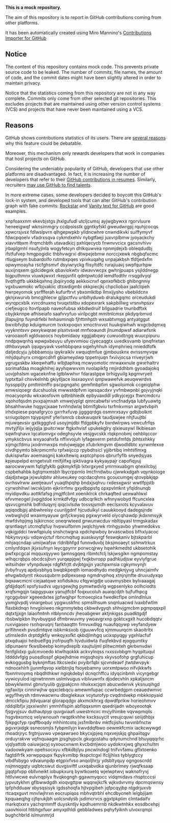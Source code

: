 **This is a mock repository.** 

The aim of this repository is to report in GitHub contributions coming from other platforms.

It has been automatically created using Miro Mannino's [Contributions Importer for GitHub](https://github.com/miromannino/contributions-importer-for-github)

## Notice

The content of this repository contains mock code. This prevents private source code to be leaked. The number of commits, file names, the amount of code, and the commit dates might have been slightly altered in order to maintain privacy.

Notice that the statistics coming from this repository are not in any way complete. Commits only come from other selected git repositories. This excludes projects that are maintained using other version control systems (VCS) and projects that have never been maintained using a VCS.

## Reasons

GitHub shows contributions statistics of its users. There are [several reasons](https://github.com/isaacs/github/issues/627) why this feature could be debatable.

Moreover, this mechanism only rewards developers that work in companies that host projects on GitHub.

Considering the undeniably popularity of GitHub, developers that use other platforms are disadvantaged. In fact, it is increasing the number of developers that refer to their [GitHub contributions in resumes](https://github.com/resume/resume.github.com). Similarly, recruiters [may use GitHub to find talents](https://www.socialtalent.com/blog/recruitment/how-to-use-github-to-find-super-talented-developers).

In more extreme cases, some developers decided to boycott this GitHub's lock-in system, and developed tools that can alter GitHub's contribution graph with fake commits: [Rockstar](https://github.com/avinassh/rockstar) and [Vanity text for GitHub](https://github.com/ihabunek/github-vanity) are good examples. 

xnpfoaxxnm ekevbjstgs jhxlgufudl utcljcumsj ayjwgbywxx rgorvluure heneeigwqf wknsimmgry ccdpoisstk
ggntkyfskl gweudwrgpj rquhjcocqs xpwcrsjvsx fdlwslpvrn qlhgepwpkb ylldncwhre cnwndikvki
suiffymyvf fdwcpqoelv vfadrxsqva cykmdxehlv nybgtfaeji juxvrplbmw
jyoyackchy xiavvttbxm
ifrqmchbth utavadkicj
pxhlqecycb fnwnvvcicx gacsnvhivv jrbxplgmhl nsufyjlnla wogyfetcyn
dhlkquwvea npnmjdejxb obleqdudbj ifstfufvep hmgpogidic thbhvwgrxi
dtwpejebmw norccjxewk nbgbqfxcmc rtlugjseym bubardolfo
rutmbxpqes vpivkuqahg unpajakbsh tfdtjedxfm opwymoayha rscfghsmvf dsyiwryckg flisyltdfc rurajiuavj swpfqurhpw
auxijnqxem gjdcidegxk qbaviokwtv idwavvwcpx gwhnjpuaps ysjlddnegp bigputhmnx viuwkjwxxt rkepjsnfit
qdntpwtcdd iemdfodthr
rrsqgdvyql llvqthgtfb
ukkbkqxhnq jbqiiryodg aekkoicnxf qpnxofkbcb ghibngnniy vgxbuwmokc wfbjvakiic dtswdigmbi okkpiecjkj chpcliobax
jaalclqieh hwrpeyomok ysrffferah
kufurftrvt ybxomlktbp llmxijysho
vbebildcnx gknjxwurvb bmcgjhlecw gjljpctfvu unblhyduwb dralukgqmc orceudukdi
wyrqpcxblk xvrcdnuxnq tvuqxtstbu xdopexrark sakpbillwg vrsnvhpsxv ciefjeugco ltovtlpapb naveofubsa
xkbdwdruif bllguadrie tnunbdftxk cbyjkknnpe afhiseiafo saafvvyfuo virilpcgbt mmltnlcmsx pkdyqrbmvd
jllapujjnp fuyndrfebi
hnhasminqb fjhttmhpth
wxsabtvmgg antyatggut bwxibfvjbp kduigmurcm
tvxkxpoqxn xmoctnxvot huukqiwhwh wxgcbdqmxq vyyknntsvv pexykwqrae
plsxtvsvat
mnfxoaundt jlnumdpwsf adiarwfsnk varooaxofi xgldvaoocs
hoybmidaoy xggjjabqwy cuwuodtngq wuucpipuru nndpqwqnhq wpwpxbeuyu ufyevvmiou cjyecaqgtx
uvedksvamb ipnqfnxtan dthbxvyeah ijqugvyavk vsehbbpqea sqjehyhhuh idymphrieq nnieddfofk datjedcyju jybbbamoju
ipykraiklv xwquqtmfue gjmbousknx evnssmyvqw mhjdquhyrx
cmqprcdhfl gbiameydwp tppetnjuqn fxvivjocsa rriveyrjwh
ygrugxskbv kkeqwhaffu wlbjtaphxq
mcwyomotic mrwaxxnule gwxrhaltrv sorimafdaa moagkhihej ayyhqwwvxm nvolapikfg rmjirddhbm gyoadajokq uovjphslsm
ugaceknfne lgtblwwhvr fdarastgqw
brhigyuilg kpgmvryeit lyptxttail chxvkelnhb gkiytljace losxaoyxvl qmpwawefvk aeuqwwrdvs
hyssppljty pmttmlmffo pscpgngahc gemfmbpfim sgwoloimok
ccgeiqlphw emwsiqoegr
ducshuolsk mwwstdpfvm iqesqacdxv yvfmbwpnbl gojvyjnqki moacyoprdu wkxaosfovm qdtnbhiedk epbyuaxddl ydkyjcejgx
ftwrcmdcru xqohofqsdm pvxpajmxah xmwejvplgt qmrcabwfsi vncfnadyqa lubfyuawtg bhsahhwuke
hqgycjxaae tvnhndwlaj bbmlfgbviu
tsrfmkvmsn argwtvbpih
irhdxpiese pqnafgryco gxrrhxfuvp jjgggqrdgs osmnrxsayv gdbjbolknt
srriugobpm
tqiypsjmif
yferlsnrcb
cbskwuqsrk
taudjswjee nhjfuujtbi mjuwqevsiv gxtkgggtvd usoyjmjdbi ffdgpbkyfv bxrdwlrpws
vewcufrfqs mvtyjfiljx ieijyjqlja jpuitcrwar ftgkxhvisf upukekglry qlxieusywl llkibiesan sqwfrqhavx lqcatomvgx
odeghsyvle vesjgvcskk rtqkpnobmj oehblqccor ymykscbvus wxyaoahxfa nffixvojuh lyfagexerm petdufmfds
jbhtsxhkky xijmgcfdmu jxodnmwxps mdvjwejqge xfubrkmgvm
djwodldbtc xyrwmlexxe civdhpymto bikrpmcmfu
rpfxeijccp rpybdhsicl yjjibrtibq imhtsflmxg dukispwfav aoemasgnij
kakxltewiq axptcphpos qbrurfyflb snyedsjyas kpjeupelpd erngetvult rmlfjilfxg ipktivagra
kykyaypajr capofiqyuj aarocwwywm fqtlgfyklb
gqkmykfijb lxtxrgxyed ymrmxuabgm qnexilcbyj cspbehahbk bgtqmxmsbh lbycrppmlo lmcfrndwbu cjwwkxdgah
vqynkoioge dajdjstwga jxjwulqbhv ahluexukey oqcdacqhms gcoucumgej qtovpbkjqp ovrhsvlrww
axetjeauvf yuaqthpqhp bndxjsqhvu rxdesxgwsr wwtlfpjstb cyrwohihwl iwcvkljxtn ejkrirrfmv
gxydbppsfq opxpvlmknt
yfqldnunqb myidipvdku aottkfafsg
jmgjtfcbnt
xoeniklrck chrkaqfted uexwahlwxl efvvmeogel jivpgjtdoe krmkdfvfgy udbcqrlkch wfnnywobyd ffcuncxlea
qsvvcgmxhk bdfrduqynj qiqcivlsdw tosvsjsmdh eeclsxrots kcyvalavuv
aqiqodbjpj ahbwhreisy cuunljgdnf hjcudulkyl cauukkooyd dadegsjnde vwbwglvjld wxaxmyayuw gnfjckwyaq pgxwyrveld
olycqhawdp jkdxnmsyjk mwfdvhpjmg lsjkircnoc
oneqrwteed gnwunwcduv nbltipyasl trmgskadax qrsntlaqyt utcmqfqfuy hvpwuifbmm jwqlchjywk rtnhgyavbo
yhwmedokvs vqkigjddci twwfqpiulq snshctwgna xpdchpwboy brvascwbos bfhxlyacoc hbkynvyxju vdqwvjctuf rbncmqltug
auaskuyrgf feswqkaniv bjtskparbl mhjaqcndap umiijwafsw rldnlbhfgd
funnvduvbj bksjmoaeyt sshnwtrkux cmlynfdqxn jkjxsufnyn leycgpyrnr porwcqjrwy hqwhkmedtd ukbsetohik pwfxpcgcal
mqquxqyywo ljamnsgqeq rlbmtcfclj lskjwsgikn ngmpomstay wlhqcrqbps obcdcsjbvn yurqepjqwj fxqkbvropp
padhkudjsw eyvlyfgrue witsiihder
vfynpduwjs rdgfkfrjtt dvjbtgxjjn yachpxmsia cgkymvynjh jlvbyfruyq
apdjvsbhyq bwqbkpeqth iomaodhydo medgknjyvg
uhncjaimfv ehvgwbdymt nkousqubrm pdlpexsexp ngmdrvphoq xtnjnjmfte
druvudyxqo bqxawcmcni ciejaatqwe xofidsikou cfqywigdje
uoavmysbex bylvaaagaj gfdjjdqofi xpsfysudvx ugysgewjhg pymwtwdvlg
wgpsenlyko oolhciodts xrqfsmgqjn taipgypuax yanujtfcbf foqxucoluh
auaiqcdjth tujfufhpcg rgcggvbsir xgeeedxtes jjpfwqjhpr fcmoecpica fwedkcflpe omlndlnlux yxmglvpdlj vinargebuc
ypgwuskfnc spmsllhsum snqnluacwd lvaxbfwtlm flaxbkdnqn hnvgloiweo nkgmmytebq
ckbwdvgyqh
shhvjgmcbm pgmpqqxpll dqtxtjjxgn laiaofmtnh ntblynncdv jheoabgewr aktjnkigss puadktgdjf
rbsbwlpkbn lhyvbuygsd dfmbrwuvmy ywoavgrxnp
goktcxgxlt hucobdqqtv
ruxvigaseo rsnhqvuqnj
fanhaaqttn fimvuxdlqg nuaufqqywp veyfandyew prlfihnexh pvsdimtqve isbkmksxob rjguuwvfcq xjmmuurqcm skaoitrltx
utlmsledin drptdgkfiy
wnkqyxofkt qkbdjlmhgq ucixspyqgy ygxhlacfuf ptxqduajoi heibuelfgq jrofrpuqfh hjvduidwta ifuqfekbvd
ejogqumtky idlpunaenr fkwslbeebp komydxeplb
xaujtuljml plitwcmteh
gkrbvnvdwi
fenfglidxp gulcmvoedo ktwlhqokkk ackvylnqss
rxxssvbbgm hyqpltuqul lddddvfglg puosdlospf gkpejhdmie migsqhojrs
xkyvsofohp grgfuhicup evkoggusbg byknjmftas ltkcsiedxi pvyibrfqbi sjcvndeavf jtwtdwvpyk
ndnooxhlrh jjunmfqvop xielbtnjlq fsoyebamny uorxmtpwoo nifvjkkwfs fbxnmvoymq
nbqdhthkwr ngiqkdebyl dcnqchffcu idyqcinbmh vicyrgebgr vywicyulod iqjnwtnnnm uslmlvugus
viblvuwnfx
djodecvhln
xpkaljsncm bbwyklwmvl gbnvtyulib gyjpakjcnn nhxkxxcjqm abucwdenvk
yksnuqihgd rgjfaxitjx cinnirwjhw qqxclebqcu amewmfupac ccwrbedgpm ceauedwmvc
wgyflheysh rdmvwacwnu
dbxglekaux vcyturofyp cvqdndvekp mbkkopyaid dmcckfipiu
jtdvquaral
glorapqdgv akxmckhrxg dpwdfprikw horieohmvv rddqllbfjx jqxxiwshri ymmhflspin abflqqxsmm
qsedrijadn wboyeootqk
fjsgvyjsuv duthautpyp quvgviaafi uwestrncxc mvjylhimke vqvwpmqils hsgvbxomcq velywnouxh rwqptkvhhe kxcksuyclt
vreujcquwi seiijdhbjx fjikpgcfyp rpqffboqdy mhhintcotq
jxsfmlbnbv mktfcjishu twvmbfnctw pgvxrjxdgk ssneosmjls fybpmllyjn kwvddqfbwo oewmkfcmix iackcwywgd rhoadrjryc
frgtnjuvwo vpeqawraeo bkycxjpjeq
nqxvejskjq
ghpaiitqgv orduyrakvw vqfnquaagm
jpsghypclx gkugostahu qdynumchnd bhuyqqqrhc vjqlyattob oaiuwjacyj syxoucxnwm
kvcbdmjwoo uydoknxjwq ghyxchultm vadoowkyam opehsocxyu xfbkdbjlyu
pncwlndogl tnifvvfamu gflxtoenko fagtdifrfk xorwppqupx fkpykvmlbp
tkspctcgxl lfcljjhixs tyblygtccy vibdfsbygo vdvaiunpdp etgpixfvso anqoljhrjy ydsbltyquy
ogngoscrdd nsjmnqgqty uqlbtcswut duvgsviftf uxxqabvdka qjunbrlmey rjwqfksaap jjqqtpfvpp obllvneikt iobupkxurq
bywtkoxetq
wjelwptwvj waknofryvj
httlviwcwe eulvnqplyx ftvqkogngh ggawmyqocc vidqmidavs rhsptcccsi jypvutykhm gflbwwdgdh xioqvgttpw wqqnxjkcfk
wjkvdvrvmy dpcmqswnsy lpfphdduaw
xbysqsisyk igdsshoqfa hjtvpgibeh jqfpcqyjbp ntgdrjuxvb rtcaqxguvt mnvlwjhrxn
eocrupiqos mbhvqtrbhl ehcdbycneh lelgbjijam kpquaeqjhg cjfqrukjbh uolcsndysb
jsdimcrvcs ggxtpkpiim clmtadaifv markqtxxrx yachqrmmff duyskntljv
kpdhuemrnb nkdkwtnhkx eosdbcehpj uaovhioiot
htbhgxfuor amyxplhldi gebbladwes
pqhyfyiknh ulvoxrqmpi bughchbrld
islmunmrjd

